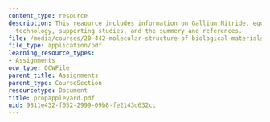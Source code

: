 ```yaml
---
content_type: resource
description: This reaource includes information on Gallium Nitride, equipment and
  technology, supporting studies, and the summery and references.
file: /media/courses/20-442-molecular-structure-of-biological-materials-be-442-fall-2005/9811e432f052299909b8fe2143d632cc_propappleyard.pdf
file_type: application/pdf
learning_resource_types:
- Assignments
ocw_type: OCWFile
parent_title: Assignments
parent_type: CourseSection
resourcetype: Document
title: propappleyard.pdf
uid: 9811e432-f052-2999-09b8-fe2143d632cc
---
```

